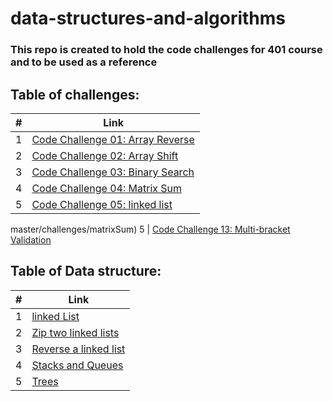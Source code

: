 # data-structures-and-algorithms

### This repo is created to hold the code challenges for 401 course and to be used as a reference

## Table of challenges:

\# |  Link 
--------- | ------------- 
 1 | [Code Challenge 01: Array Reverse](https://github.com/abdallahsafi-401-advanced-javascript/data-structures-and-algorithms/tree/master/challenges/arrayReverse) 
 2 | [Code Challenge 02: Array Shift](https://github.com/abdallahsafi-401-advanced-javascript/data-structures-and-algorithms/tree/master/challenges/arrayShift) 
 3 | [Code Challenge 03: Binary Search](https://github.com/abdallahsafi-401-advanced-javascript/data-structures-and-algorithms/tree/master/challenges/arrayBinarySearch) 
 4 | [Code Challenge 04: Matrix Sum](https://github.com/abdallahsafi-401-advanced-javascript/data-structures-and-algorithms/tree/master/challenges/matrixSum)
 5 | [Code Challenge 05: linked list](https://github.com/abdallahsafi-401-advanced-javascript/data-structures-and-algorithms/tree/master/challenges/linkedList) 
master/challenges/matrixSum)
 5 | [Code Challenge 13: Multi-bracket Validation](https://github.com/abdallahsafi-401-advanced-javascript/data-structures-and-algorithms/tree/master/challenges/multiBracketValidation) 
 ## Table of Data structure:

\# |  Link 
--------- | ------------- 
 1 | [linked List](https://github.com/abdallahsafi-401-advanced-javascript/data-structures-and-algorithms/tree/master/Data-Structures/linkedList) 
 2 | [Zip two linked lists](https://github.com/abdallahsafi-401-advanced-javascript/data-structures-and-algorithms/tree/master/Data-Structures/llZip) 
 3 | [Reverse a linked list](https://github.com/abdallahsafi-401-advanced-javascript/data-structures-and-algorithms/tree/master/Data-Structures/reverseLinkedList)
 4 | [Stacks and Queues](https://github.com/abdallahsafi-401-advanced-javascript/data-structures-and-algorithms/tree/master/Data-Structures/stacksAndQueues) 
 5 | [Trees](https://github.com/abdallahsafi-401-advanced-javascript/data-structures-and-algorithms/tree/master/Data-Structures/tree) 
  
 